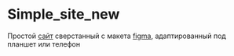 # Simple_site_new

Простой [сайт](https://nadia902.github.io/Simple_site_new/) сверстанный с макета [figma](https://www.figma.com/file/IQnMDWR1dewENYKeavvz25/KMarketer?node-id=964-5456&t=MhMuPRtMN024kxCR-0), адаптированный под планшет или телефон
